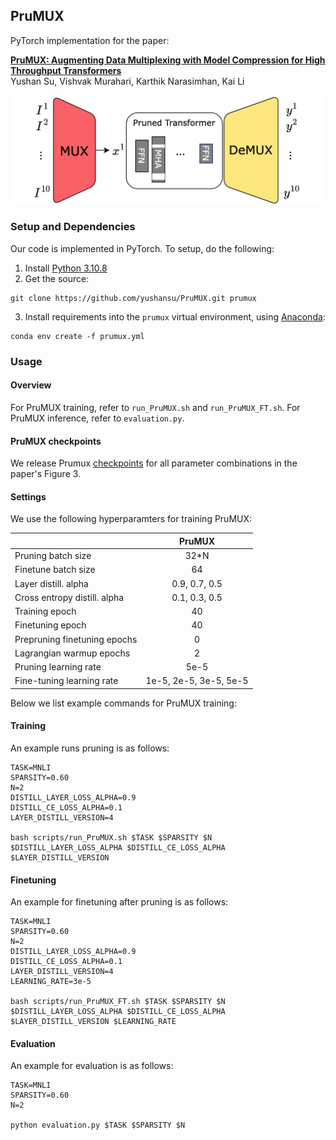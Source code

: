## PruMUX ##

PyTorch implementation for the paper:

**[PruMUX: Augmenting Data Multiplexing with Model Compression for High Throughput Transformers]()**  
Yushan Su, Vishvak Murahari, Karthik Narasimhan, Kai Li

![models](images/prumux-overview.png)

<!-- If you find this work useful in your research, please cite:

```

``` -->


### Setup and Dependencies

Our code is implemented in PyTorch. To setup, do the following:

1. Install [Python 3.10.8](https://www.python.org/downloads/release/python-3108/)
2. Get the source:
```
git clone https://github.com/yushansu/PruMUX.git prumux
```
3. Install requirements into the `prumux` virtual environment, using [Anaconda](https://anaconda.org/anaconda/python):
```
conda env create -f prumux.yml
```

### Usage

#### Overview
For PruMUX training, refer to `run_PruMUX.sh` and `run_PruMUX_FT.sh`. For PruMUX inference, refer to `evaluation.py`.
#### PruMUX checkpoints
We release Prumux [checkpoints](https://drive.google.com/file/d/1CPQLo5r4wlgAgvDnVRdKkcU-_kk58sjq/view?usp=sharing) for all parameter combinations in the paper's Figure 3. 

#### Settings

We use the following hyperparamters for training PruMUX:

|               | PruMUX | 
|:--------------|:-----------:|
| Pruning batch size  | 32*N   | 
| Finetune batch size  | 64 | 
| Layer distill. alpha | 0.9, 0.7, 0.5|
| Cross entropy distill. alpha | 0.1, 0.3, 0.5|
| Training epoch | 40 |
| Finetuning epoch | 40 | 
| Prepruning finetuning epochs | 0 | 
| Lagrangian warmup epochs | 2 | 
| Pruning learning rate | 5e-5|
| Fine-tuning learning rate | 1e-5, 2e-5, 3e-5, 5e-5|



Below we list example commands for PruMUX training:

#### Training
An example runs pruning is as follows:
```
TASK=MNLI
SPARSITY=0.60
N=2
DISTILL_LAYER_LOSS_ALPHA=0.9
DISTILL_CE_LOSS_ALPHA=0.1
LAYER_DISTILL_VERSION=4

bash scripts/run_PruMUX.sh $TASK $SPARSITY $N $DISTILL_LAYER_LOSS_ALPHA $DISTILL_CE_LOSS_ALPHA $LAYER_DISTILL_VERSION
```

#### Finetuning
An example for finetuning after pruning is as follows:
```
TASK=MNLI
SPARSITY=0.60
N=2
DISTILL_LAYER_LOSS_ALPHA=0.9
DISTILL_CE_LOSS_ALPHA=0.1
LAYER_DISTILL_VERSION=4
LEARNING_RATE=3e-5

bash scripts/run_PruMUX_FT.sh $TASK $SPARSITY $N $DISTILL_LAYER_LOSS_ALPHA $DISTILL_CE_LOSS_ALPHA $LAYER_DISTILL_VERSION $LEARNING_RATE
```


#### Evaluation
An example for evaluation is as follows:
```
TASK=MNLI
SPARSITY=0.60
N=2

python evaluation.py $TASK $SPARSITY $N 
```


<!-- ### Reference
```
 -->
<!-- ``` -->
<!-- ### License
Check `LICENSE.md` -->
